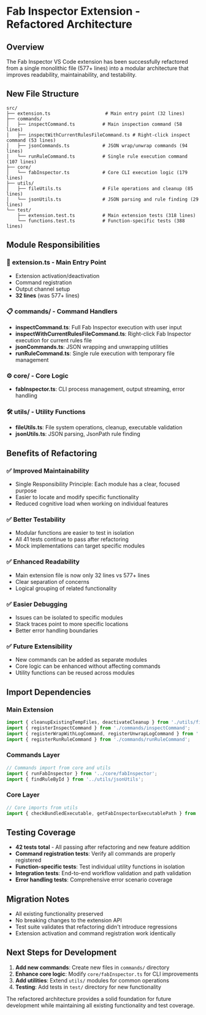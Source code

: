 # Fab Inspector Extension - Refactored Architecture

## Overview
The Fab Inspector VS Code extension has been successfully refactored from a single monolithic file (577+ lines) into a modular architecture that improves readability, maintainability, and testability.

## New File Structure

```
src/
├── extension.ts                    # Main entry point (32 lines)
├── commands/
│   ├── inspectCommand.ts          # Main inspection command (58 lines)
│   ├── inspectWithCurrentRulesFileCommand.ts # Right-click inspect command (53 lines)
│   ├── jsonCommands.ts            # JSON wrap/unwrap commands (94 lines)
│   └── runRuleCommand.ts          # Single rule execution command (107 lines)
├── core/
│   └── fabInspector.ts            # Core CLI execution logic (179 lines)
├── utils/
│   ├── fileUtils.ts               # File operations and cleanup (85 lines)
│   └── jsonUtils.ts               # JSON parsing and rule finding (29 lines)
└── test/
    ├── extension.test.ts          # Main extension tests (318 lines)
    └── functions.test.ts          # Function-specific tests (388 lines)
```

## Module Responsibilities

### 🎯 **extension.ts** - Main Entry Point
- Extension activation/deactivation
- Command registration
- Output channel setup
- **32 lines** (was 577+ lines)

### 📋 **commands/** - Command Handlers
- **inspectCommand.ts**: Full Fab Inspector execution with user input
- **inspectWithCurrentRulesFileCommand.ts**: Right-click Fab Inspector execution for current rules file
- **jsonCommands.ts**: JSON wrapping and unwrapping utilities
- **runRuleCommand.ts**: Single rule execution with temporary file management

### ⚙️ **core/** - Core Logic
- **fabInspector.ts**: CLI process management, output streaming, error handling

### 🛠️ **utils/** - Utility Functions
- **fileUtils.ts**: File system operations, cleanup, executable validation
- **jsonUtils.ts**: JSON parsing, JsonPath rule finding

## Benefits of Refactoring

### ✅ **Improved Maintainability**
- Single Responsibility Principle: Each module has a clear, focused purpose
- Easier to locate and modify specific functionality
- Reduced cognitive load when working on individual features

### ✅ **Better Testability**
- Modular functions are easier to test in isolation
- All 41 tests continue to pass after refactoring
- Mock implementations can target specific modules

### ✅ **Enhanced Readability**
- Main extension file is now only 32 lines vs 577+ lines
- Clear separation of concerns
- Logical grouping of related functionality

### ✅ **Easier Debugging**
- Issues can be isolated to specific modules
- Stack traces point to more specific locations
- Better error handling boundaries

### ✅ **Future Extensibility**
- New commands can be added as separate modules
- Core logic can be enhanced without affecting commands
- Utility functions can be reused across modules

## Import Dependencies

### Main Extension
```typescript
import { cleanupExistingTempFiles, deactivateCleanup } from './utils/fileUtils';
import { registerInspectCommand } from './commands/inspectCommand';
import { registerWrapWithLogCommand, registerUnwrapLogCommand } from './commands/jsonCommands';
import { registerRunRuleCommand } from './commands/runRuleCommand';
```

### Commands Layer
```typescript
// Commands import from core and utils
import { runFabInspector } from '../core/fabInspector';
import { findRuleById } from '../utils/jsonUtils';
```

### Core Layer
```typescript
// Core imports from utils
import { checkBundledExecutable, getFabInspectorExecutablePath } from '../utils/fileUtils';
```

## Testing Coverage
- **42 tests total** - All passing after refactoring and new feature addition
- **Command registration tests**: Verify all commands are properly registered
- **Function-specific tests**: Test individual utility functions in isolation
- **Integration tests**: End-to-end workflow validation and path validation
- **Error handling tests**: Comprehensive error scenario coverage

## Migration Notes
- All existing functionality preserved
- No breaking changes to the extension API
- Test suite validates that refactoring didn't introduce regressions
- Extension activation and command registration work identically

## Next Steps for Development
1. **Add new commands**: Create new files in `commands/` directory
2. **Enhance core logic**: Modify `core/fabInspector.ts` for CLI improvements
3. **Add utilities**: Extend `utils/` modules for common operations
4. **Testing**: Add tests in `test/` directory for new functionality

The refactored architecture provides a solid foundation for future development while maintaining all existing functionality and test coverage.
